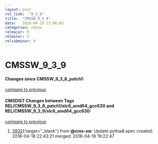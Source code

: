```yaml
---
layout: post
rel_link:  "9_3_9"
title:  "CMSSW_9_3_9"
date:   2018-04-19 23:06:03
categories: cmssw
relmajor: 9
relminor: 3
relsubminor: 9
---
```


# CMSSW_9_3_9
#### Changes since CMSSW_9_3_8_patch1:
[compare to previous](https://github.com/cms-sw/cmssw/compare/CMSSW_9_3_8_patch1...CMSSW_9_3_9)



#### CMSDIST Changes between Tags REL/CMSSW_9_3_8_patch1/slc6_amd64_gcc630 and REL/CMSSW_9_3_9/slc6_amd64_gcc630:
[compare to previous](https://github.com/cms-sw/cmsdist/compare/REL/CMSSW_9_3_8_patch1/slc6_amd64_gcc630...REL/CMSSW_9_3_9/slc6_amd64_gcc630)



1. [3932](http://github.com/cms-sw/cmsdist/pull/3932){:target="_blank"}  from **@cms-sw**: Update pythia8.spec created: 2018-04-18 22:43:21 merged: 2018-04-19 19:22:47

